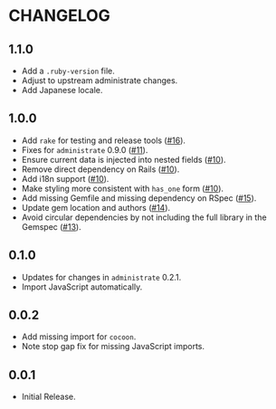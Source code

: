 # CHANGELOG

## 1.1.0

* Add a `.ruby-version` file.
* Adjust to upstream administrate changes.
* Add Japanese locale.

## 1.0.0

* Add `rake` for testing and release tools ([#16][]).
* Fixes for `administrate` 0.9.0 ([#11][]).
* Ensure current data is injected into nested fields ([#10][]).
* Remove direct dependency on Rails ([#10][]).
* Add i18n support ([#10][]).
* Make styling more consistent with `has_one` form ([#10][]).
* Add missing Gemfile and missing dependency on RSpec ([#15][]).
* Update gem location and authors ([#14][]).
* Avoid circular dependencies by not including the full library in the Gemspec
  ([#13][]).

[#16]: https://github.com/nickcharlton/administrate-field-nested_has_many/pull/16
[#15]: https://github.com/nickcharlton/administrate-field-nested_has_many/pull/15
[#14]: https://github.com/nickcharlton/administrate-field-nested_has_many/pull/14
[#13]: https://github.com/nickcharlton/administrate-field-nested_has_many/pull/13
[#11]: https://github.com/nickcharlton/administrate-field-nested_has_many/pull/11
[#10]: https://github.com/nickcharlton/administrate-field-nested_has_many/pull/10

## 0.1.0

* Updates for changes in `administrate` 0.2.1.
* Import JavaScript automatically.

## 0.0.2

* Add missing import for `cocoon`.
* Note stop gap fix for missing JavaScript imports.

## 0.0.1

* Initial Release.
